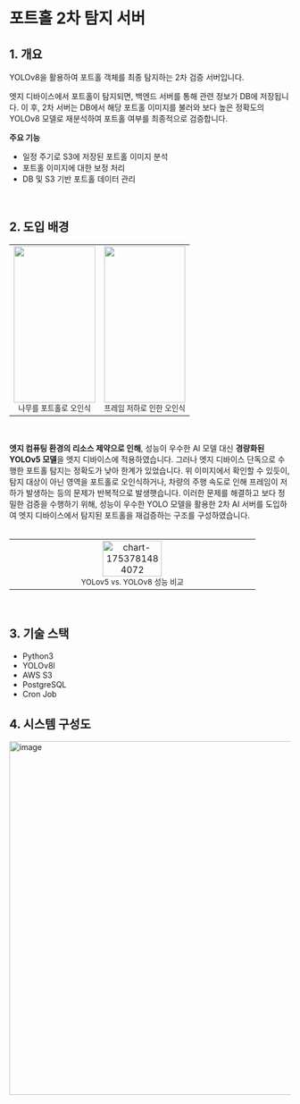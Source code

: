 # 포트홀 2차 탐지 서버

## 1. 개요
YOLOv8을 활용하여 포트홀 객체를 최종 탐지하는 2차 검증 서버입니다.

엣지 디바이스에서 포트홀이 탐지되면, 백엔드 서버를 통해 관련 정보가 DB에 저장됩니다. 이 후, 2차 서버는 DB에서 해당 포트홀 이미지를 불러와 보다 높은 정확도의 YOLOv8 모델로 재분석하여 포트홀 여부를 최종적으로 검증합니다.

**주요 기능**
- 일정 주기로 S3에 저장된 포트홀 이미지 분석
- 포트홀 이미지에 대한 보정 처리
- DB 및 S3 기반 포트홀 데이터 관리
<br/>

## 2. 도입 배경
<table>
  <tr>
    <td align="center" width="50%">
      <img src="https://github.com/user-attachments/assets/04d0162b-e65b-4f7d-ac27-0a848f8d09b7" width="100%" height="280px"/><br/>
      <sub>나무를 포트홀로 오인식</sub>
    </td>
    <td align="center" width="50%">
      <img src="https://github.com/user-attachments/assets/ceab962e-9359-4327-832a-dcb7b2386e1f" width="100%" height="280px"/><br/>
      <sub>프레임 저하로 인한 오인식</sub>
    </td>
  </tr>
</table>
<br/>

**엣지 컴퓨팅 환경의 리소스 제약으로 인해**, 성능이 우수한 AI 모델 대신 **경량화된 YOLOv5 모델**을 엣지 디바이스에 적용하였습니다. 그러나 엣지 디바이스 단독으로 수행한 포트홀 탐지는 정확도가 낮아 한계가 있었습니다. 위 이미지에서 확인할 수 있듯이, 탐지 대상이 아닌 영역을 포트홀로 오인식하거나, 차량의 주행 속도로 인해 프레임이 저하가 발생하는 등의 문제가 반복적으로 발생햇습니다. 이러한 문제를 해결하고 보다 정밀한 검증을 수행하기 위해, 성능이 우수한 YOLO 모델을 활용한 2차 AI 서버를 도입하여 엣지 디바이스에서 탐지된 포트홀을 재검증하는 구조를 구성하였습니다.
<br/><br/>

<table>
  <tr>
    <td align="center" width="50%">
      <img width="50%" alt="chart-1753781484072" src="https://github.com/user-attachments/assets/b22348c9-24b7-4d89-a9f5-2cfc4ba85e19" /> <br/>
      <sub>YOLov5 vs. YOLOv8 성능 비교</sub>
    </td>
  </tr>
</table><br/>

## 3. 기술 스택
- Python3
- YOLOv8l
- AWS S3
- PostgreSQL
- Cron Job

## 4. 시스템 구성도
<img width="674" height="633" alt="image" src="https://github.com/user-attachments/assets/4b11c7f9-265c-40ef-9b2d-d54777179bd4" />


